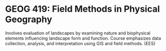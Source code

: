 # GEOG 419: Field Methods in Physical Geography

Involves evaluation of landscapes by examining nature and biophysical elements influencing landscape form and function. Course emphasizes data collection, analysis, and interpretation using GIS and field methods. (EES)